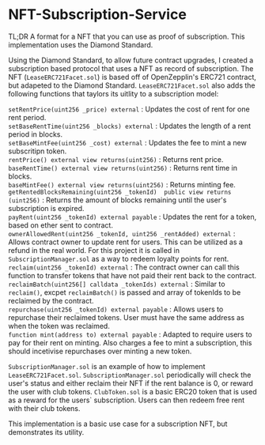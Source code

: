 # NFT-Subscription-Service

TL;DR
A format for a NFT that you can use as proof of subscription. This implementation uses the Diamond Standard.

Using the Diamond Standard, to allow future contract upgrades, I created a subscription based protocol that uses a NFT as record of subscription. The NFT (```LeaseERC721Facet.sol```) is based off of OpenZepplin's ERC721 contract, but adapeted to the Diamond Standard. ```LeaseERC721Facet.sol``` also adds the following functions that taylors its uitlity to a subscription model:

```setRentPrice(uint256 _price) external``` : Updates the cost of rent for one rent period. <br />
```setBaseRentTime(uint256 _blocks) external``` : Updates the length of a rent period in blocks. <br />
```setBaseMintFee(uint256 _cost) external``` : Updates the fee to mint a new subscritipn token. <br />
```rentPrice() external view returns(uint256)``` : Returns rent price. <br />
```baseRentTime() external view returns(uint256)``` : Returns rent time in blocks. <br />
```baseMintFee() external view returns(uint256)``` : Returns minting fee.
```getRentedBlocksRemaining(uint256 _tokenId)  public view returns (uint256)``` : Returns the amount of blocks remaining until the user's subscription is expired. <br />
```payRent(uint256 _tokenId) external payable``` : Updates the rent for a token, based on ether sent to contract. <br />
```ownerAllowedRent(uint256 _tokenId, uint256 _rentAdded) external``` : Allows contract owner to update rent for users. This can be utilized as a refund in the real world. For this project it is called in  ```SubscriptionManager.sol``` as a way to redeem loyalty points for rent. <br />
```reclaim(uint256 _tokenId) external``` : The contract owner can call this function to transfer tokens that have not paid their rent back to the contract. <br />
```reclaimBatch(uint256[] calldata _tokenIds) external``` : Similar to ```reclaim()```, excpet ```reclaimBatch()``` is passed and array of tokenIds to be reclaimed by the contract. <br />
```repurchase(uint256 _tokenId) external payable``` : Allows users to repurchase their reclaimed tokens. User must have the same address as when the token was reclaimed. <br />
```function mint(address to) external payable``` : Adapted to require users to pay for their rent on minting. Also charges a fee to mint a subscription, this should incetivise repurchases over minting a new token. <br />


```SubscriptionManager.sol``` is an example of how to implement ```LeaseERC721Facet.sol```. ```SubscriptionManager.sol``` periodically will check the user's status and either reclaim their NFT if the rent balance is 0, or reward the user with club tokens. ```ClubToken.sol``` is a basic ERC20 token that is used as a reward for the users` subscription. Users can then redeem free rent with their club tokens.

This implementation is a basic use case for a subscription NFT, but demonstrates its utility.
